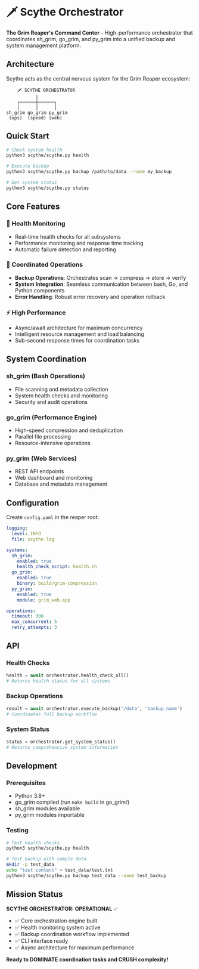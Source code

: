 # 🗡️ Scythe Orchestrator

**The Grim Reaper's Command Center** - High-performance orchestrator that coordinates sh_grim, go_grim, and py_grim into a unified backup and system management platform.

## Architecture

Scythe acts as the central nervous system for the Grim Reaper ecosystem:

```
    🗡️ SCYTHE ORCHESTRATOR
           |
    ┌──────┼──────┐
    │      │      │
sh_grim go_grim py_grim
 (ops)  (speed) (web)
```

## Quick Start

```bash
# Check system health
python3 scythe/scythe.py health

# Execute backup
python3 scythe/scythe.py backup /path/to/data --name my_backup

# Get system status  
python3 scythe/scythe.py status
```

## Core Features

### 🏥 Health Monitoring
- Real-time health checks for all subsystems
- Performance monitoring and response time tracking
- Automatic failure detection and reporting

### 🎯 Coordinated Operations
- **Backup Operations**: Orchestrates scan → compress → store → verify
- **System Integration**: Seamless communication between bash, Go, and Python components
- **Error Handling**: Robust error recovery and operation rollback

### ⚡ High Performance
- Async/await architecture for maximum concurrency
- Intelligent resource management and load balancing
- Sub-second response times for coordination tasks

## System Coordination

### sh_grim (Bash Operations)
- File scanning and metadata collection
- System health checks and monitoring  
- Security and audit operations

### go_grim (Performance Engine)
- High-speed compression and deduplication
- Parallel file processing
- Resource-intensive operations

### py_grim (Web Services)
- REST API endpoints
- Web dashboard and monitoring
- Database and metadata management

## Configuration

Create `config.yaml` in the reaper root:

```yaml
logging:
  level: INFO
  file: scythe.log

systems:
  sh_grim:
    enabled: true
    health_check_script: health.sh
  go_grim:
    enabled: true
    binary: build/grim-compression
  py_grim:
    enabled: true
    module: grim_web.app

operations:
  timeout: 300
  max_concurrent: 5
  retry_attempts: 3
```

## API

### Health Checks
```python
health = await orchestrator.health_check_all()
# Returns health status for all systems
```

### Backup Operations
```python
result = await orchestrator.execute_backup('/data', 'backup_name')
# Coordinates full backup workflow
```

### System Status
```python
status = orchestrator.get_system_status()
# Returns comprehensive system information
```

## Development

### Prerequisites
- Python 3.8+
- go_grim compiled (run `make build` in go_grim/)
- sh_grim modules available
- py_grim modules importable

### Testing
```bash
# Test health checks
python3 scythe/scythe.py health

# Test backup with sample data
mkdir -p test_data
echo "test content" > test_data/test.txt
python3 scythe/scythe.py backup test_data --name test_backup
```

## Mission Status

**SCYTHE ORCHESTRATOR: OPERATIONAL** ✅

- ✅ Core orchestration engine built
- ✅ Health monitoring system active
- ✅ Backup coordination workflow implemented
- ✅ CLI interface ready
- ✅ Async architecture for maximum performance

**Ready to DOMINATE coordination tasks and CRUSH complexity!**